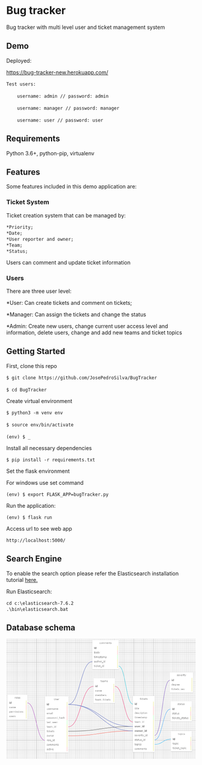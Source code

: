 # Bug tracker

  

Bug tracker with multi level user and ticket management system

  

## Demo

  

Deployed:

https://bug-tracker-new.herokuapp.com/

  

```
Test users:

	username: admin // password: admin

	username: manager // password: manager

	username: user // password: user

```

  

## Requirements
Python 3.6+, python-pip, virtualenv

  
  

## Features
Some features included in this demo application are:

  

### Ticket System

  Ticket creation system that can be managed by:
  
	*Priority;
	*Date;
	*User reporter and owner;
	*Team;
	*Status;
	
  Users can comment and update ticket information

### Users

  

There are three user level:

*User: Can create tickets and comment on tickets;

*Manager: Can assign the tickets and change the status

*Admin: Create new users, change current user access level and information, delete users, change and add new teams and ticket topics 

  
  

## Getting Started

  

First, clone this repo

  

```
$ git clone https://github.com/JosePedroSilva/BugTracker

$ cd BugTracker
```

  

Create virtual environment

  

```
$ python3 -m venv env

$ source env/bin/activate

(env) $ _
```

  

Install all necessary dependencies

  

```
$ pip install -r requirements.txt
```

Set the flask environment

For windows use set command

```
(env) $ export FLASK_APP=bugTracker.py
```

Run the application:

```
(env) $ flask run
```

Access url to see web app

```
http://localhost:5000/
```


## Search Engine

To enable the search option please refer the Elasticsearch installation tutorial [here.](https://www.elastic.co/guide/en/elasticsearch/reference/current/install-elasticsearch.html)

Run Elasticsearch:

```
cd c:\elasticsearch-7.6.2
.\bin\elasticsearch.bat
```

## Database schema

![db schema](https://github.com/JosePedroSilva/BugTracker/blob/master/db_schema.png)